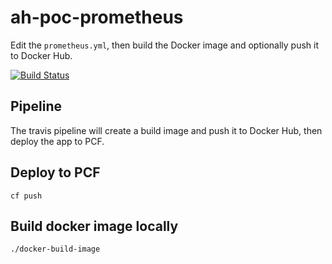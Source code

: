 
# ah-poc-prometheus

Edit the `prometheus.yml`, then build the Docker image and optionally push it to Docker Hub.

[![Build Status](https://travis-ci.com/zuhlke/ah-poc-prometheus.svg?branch=master)](https://travis-ci.com/zuhlke/ah-poc-prometheus) 

## Pipeline

The travis pipeline will create a build image and push it to Docker Hub, then deploy the app to PCF.

## Deploy to PCF

`cf push`

## Build docker image locally

`./docker-build-image`
